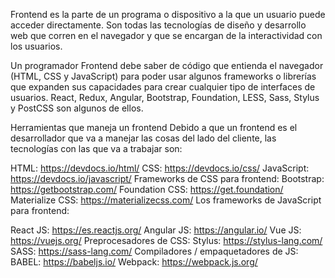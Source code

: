 Frontend es la parte de un programa o dispositivo a la que un usuario puede acceder directamente. Son todas las tecnologías de diseño y desarrollo web que corren en el navegador y que se encargan de la interactividad con los usuarios.

Un programador Frontend debe saber de código que entienda el navegador (HTML, CSS y JavaScript) para poder usar algunos frameworks o librerías que expanden sus capacidades para crear cualquier tipo de interfaces de usuarios. React, Redux, Angular, Bootstrap, Foundation, LESS, Sass, Stylus y PostCSS son algunos de ellos.

Herramientas que maneja un frontend
Debido a que un frontend es el desarrollador que va a manejar las cosas del lado del cliente, las tecnologías con las que va a trabajar son:

HTML: https://devdocs.io/html/
CSS: https://devdocs.io/css/
JavaScript: https://devdocs.io/javascript/
Frameworks de CSS para frontend:
Bootstrap: https://getbootstrap.com/
Foundation CSS: https://get.foundation/
Materialize CSS: https://materializecss.com/
Los frameworks de JavaScript para frontend:

React JS: https://es.reactjs.org/
Angular JS: https://angular.io/
Vue JS: https://vuejs.org/
Preprocesadores de CSS:
Stylus: https://stylus-lang.com/
SASS: https://sass-lang.com/
Compiladores / empaquetadores de JS:
BABEL: https://babeljs.io/
Webpack: https://webpack.js.org/
